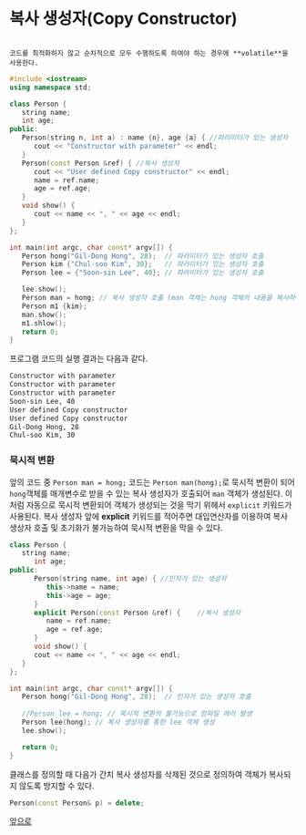 # 복사 생성자(Copy Constructor)

                                                                                                                                                                                                                                                                                                                                                                                                                                                                                                                                                                                                                                                                                                                                                                                                                                                                                                                                                                                                                                                                                                                                                                                                                                                                                                                                                                                                                                                                                                                                                                                                                                                                                                                                                                                                                                                                                                                                                                                                                                                                                                                                                                                                                                                                                                                                                                                                                                                                                                                                                                                                                                                                                                                                                                                                                                                                                                                                                                                                                                                                                                                                                                                                                                                                                                                                                                                                                                                                                                                                                                                                             코드를 최적화하지 않고 순차적으로 모두 수행하도록 하여야 하는 경우에 **volatile**을 사용한다. 

```c++
#include <iostream>
using namespace std;

class Person {
   string name; 
   int age;      
public:
   Person(string n, int a) : name {n}, age {a} { //파러미터가 있는 생성자
      cout << "Constructor with parameter" << endl;
   }
   Person(const Person &ref) { //복사 생성자
      cout << "User defined Copy constructor" << endl;     
      name = ref.name;
      age = ref.age;
   }
   void show() {
      cout << name << ", " << age << endl;
   }
}; 

int main(int argc, char const* argv[]) {
   Person hong("Gil-Dong Hong", 28);  // 파러미터가 있는 생성자 호출
   Person kim {"Chul-soo Kim", 30};   // 파러미터가 있는 생성자 호출 
   Person lee = {"Soon-sin Lee", 40}; // 파러미터가 있는 생성자 호출 

   lee.show();
   Person man = hong; // 북사 생성자 호출 (man 객체는 hong 객체의 내용을 복사하여 생성)
   Person m1 {kim};
   man.show();
   m1.shlow();
   return 0;
}
```

프로그램 코드의 실행 결과는 다음과 같다.

```bash
Constructor with parameter
Constructor with parameter
Constructor with parameter
Soon-sin Lee, 40
User defined Copy constructor
User defined Copy constructor
Gil-Dong Hong, 28
Chul-soo Kim, 30
```

### 묵시적 변환

앞의 코드 중 ```Person man = hong;``` 코드는 ```Person man(hong);```로 묵시적 변환이 되어 ```hong```객체를 매개변수로 받을 수 있는 복사 생성자가 호출되어 ```man``` 객체가 생성된다. 이처럼 자동으로 묵시적 변환되어 객체가 생성되는 것을 막기 위헤서 ```explicit``` 키워드가 사용된다. 복사 생성자 앞에 **explicit** 키워드를 적어주면 대입연산자를 이용하여 복사 생상자 호출 및 초기화가 불가능하여 묵시적 변환을 막을 수 있다.

```c++
class Person {
   string name; 
      int age;      
public:
      Person(string name, int age) { //인자가 있는 생성자
         this->name = name;
         this->age = age;
      }
      explicit Person(const Person &ref) {    //복사 생성자      
         name = ref.name;
         age = ref.age;
      }
      void show() {
      cout << name << ", " << age << endl;
   }
}; 

int main(int argc, char const* argv[]) {
   Person hong("Gil-Dong Hong", 28);  // 인자가 있는 생성자 호출
   
   //Person lee = hong; // 묵시적 변환의 불가능으로 컴파일 에러 발생
   Person lee(hong); // 복사 생성자를 통한 lee 객체 생성
   lee.show();

   return 0;
}
```
클래스를 정의할 때 다음가 간치 복사 생성자를 삭제된 것으로 정의하여 객체가 복사되지 않도록 방지할 수 있다.

```c++
Person(const Person& p) = delete;
```
[앞으로](https://github.com/geunkim/CPPLectures/edit/master/Class)
